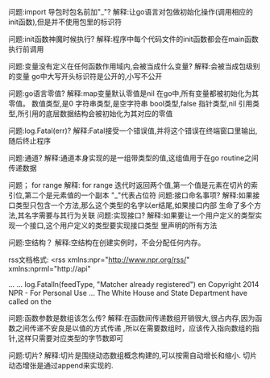 问题:import 导包时包名前加"_"?
解释:让go语言对包做初始化操作(调用相应的init函数),但是并不使用包里的标识符

问题:init函数神魔时候执行?
解释:程序中每个代码文件的init函数都会在main函数执行前调用

问题:变量没有定义在任何函数作用域内,会被当成什么变量?
解释:会被当成包级别的变量
    go中大写开头标识符是公开的,小写不公开
    
问题:go语言零值?
解释:map变量默认零值是nil
    在go中,所有变量都被初始化为其零值。
    数值类型,是0
    字符串类型,是空字符串
    bool类型,false
    指针类型,nil
    引用类型,所引用的底层数据结构会被初始化为其对应的零值

问题:log.Fatal(err)?
解释:Fatal接受一个错误值,并将这个错误在终端窗口里输出,随后终止程序

问题:通道?
解释:通道本身实现的是一组带类型的值,这组值用于在go routine之间传递数据

问题； for range
解释: for range 迭代时返回两个值,第一个值是元素在切片的索引位,第二个是元素值的一个副本
      "_"代表占位符
问题:接口命名事项?
解释:如果接口类型只包含一个方法,那么这个类型的名字以er结尾,如果接口内部
    生命了多个方法,其名字需要与其行为关联
问题:实现接口?
解释:如果要让一个用户定义的类型实现一个接口,这个用户定义的类型要实现接口类型
     里声明的所有方法

问题:空结构？
解释:空结构在创建实例时，不会分配任何内存。


rss文档格式:
<rss xmlns:npr="http://www.npr.org/rss/" xmlns:nprml="http://api" <channel>
<title>News</title> <link>...</link> <description>...</description>
log.Fatalln(feedType, "Matcher already registered")
<language>en</language>
<copyright>Copyright 2014 NPR - For Personal Use <image>...</image>
<item>
<title>
Putin Says He'll Respect Ukraine Vote But U.S.
                </title>
                <description>
The White House and State Department have called on the </description>

问题:函数参数是数组该怎么传?
解释:在函数间传递数组开销很大,很占内存,因为函数之间传递不安良是以值的方式传递
    ,所以在需要数组时，应该传入指向数组的指针,这样只需要对应类型的字节数即可

问题:切片?
解释:切片是围绕动态数组概念构建的,可以按需自动增长和缩小.
    切片动态增张是通过append来实现的.
